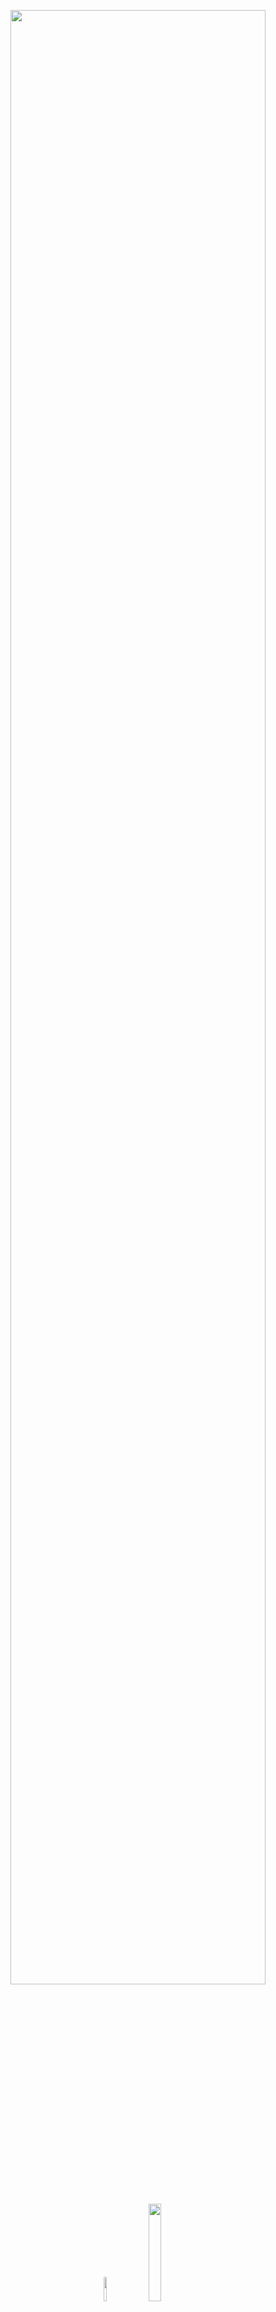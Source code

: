 <p align="center">
  <a href="http://datascience.disco.unimib.it/it/"><img src = "https://github.com/malborroni/Sperimento-e-mi-lamento/blob/master/images/DSunimib.png" width = "90%"></a>
  <img width = "10%" src = "https://github.com/malborroni/Sperimento-e-mi-lamento/blob/master/images/GitHub.png">
  <img width = "20%" src = "https://github.com/malborroni/Sperimento-e-mi-lamento/blob/master/images/GPS.png">
</p>

<br>

## Titolo
Here I am: **[@malborroni](https://github.com/malborroni)** 

<link rel = "stylesheet" href = "https://cdnjs.cloudflare.com/ajax/libs/font-awesome/4.7.0/css/font-awesome.min.css">

<p style = "text-align: center;">
<a href = "https://twitter.com/malborroni" class = "fa fa-twitter"></a>
<a href = "https://www.instagram.com/aleborroni/" class = "fa fa-instagram"></a>
<a href = "https://github.com/malborroni/" class = "fa fa-github"></a>
</p>

<img src="174848.png" srcset="174848.svg">
